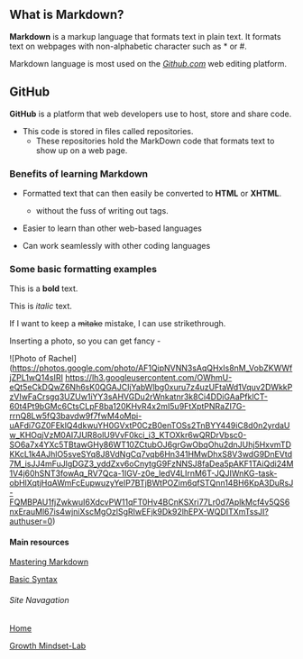 ## What is Markdown?

**Markdown** is a markup language that formats text in plain text. It formats text on webpages with non-alphabetic character such as * or #. 

Markdown language is most used on the [*Github.com*](https://github.com/) web editing platform. 

## GitHub

**GitHub** is a platform that web developers use to host, store and share code. 
  - This code is stored in files called repositories. 
      - These repositories hold the MarkDown code that formats text to show up on a web page. 
      
      
### Benefits of learning Markdown

- Formatted text that can then easily be converted to **HTML** or **XHTML**. 
  - without the fuss of writing out <html> tags.
  
- Easier to learn than other web-based languages

- Can work seamlessly with other coding languages

### Some basic formatting examples 

This is a **bold** text.

This is *italic* text.

If I want to keep a ~~mitake~~ mistake, I can use strikethrough. 

Inserting a photo, so you can get fancy - 

![Photo of Rachel]
(https://photos.google.com/photo/AF1QipNVNN3sAqQHxIs8nM_VobZKWWfjZPL1wQ14sIRI
https://lh3.googleusercontent.com/OWhmU-eQt5eCkDQwZ6Nh6sK0QGAJCIjYabWlbg0xuru7z4uzUFtaWd1Vquv2DWkkPzVIwFaCrsgq3UZUw1iYY3sAHVGDu2rWnkatnr3k8Ci4DDiGAaPfklCT-60t4Pt9bGMc6CtsCLpF8ba120KHvR4x2mI5u9FtXptPNRaZI7G-rrnQ8Lw5fQ3bavdw9f7fwM4oMpi-uAFdi7GZ0FEklQ4dkwuYH0GVxtP0CzB0enTOSs2TnBYY449iC8d0n2yrdaUw_KHOqjVzM0AI7JUR8olU9VvF0kci_i3_KTOXkr6wQRDrVbsc0-SO6a7x4YXc5TBtawGHy86WT10ZCtubOJ6grGwObqOhu2dnJUhj5HxvmTDKKcL1k4AJhlO5sveSYq8J8VdNgCq7vqb6Hn341HMwDhxS8V3wdG9DnEVtd7M_isJJ4mFuJlgDGZ3_yddZxv6oCnytgG9FzNNSJ8faDea5pAKF1TAiQdi24M1V4j60hSNT3fowAq_RV7Qca-1IGV-z0e_ledV4LIrnM6T-JQJIWnKG-task-obHlXqtjHqAWmFcEupwuzyYeIP7BTjBWtPOZim6qfSTQnn14BH6KpA3DuRsJ-FQMBPAU1fjZwkwuI6XdcvPW11qFT0Hv4BCnKSXri77Lr0d7AplkMcf4v5QS6nxErauMl67is4wjniXscMgOzlSgRIwEFjk9Dk92lhEPX-WQDITXmTssJI?authuser=0)

#### Main resources
[Mastering Markdown](https://guides.github.com/features/mastering-markdown/#GitHub-flavored-markdown)

[Basic Syntax](https://docs.github.com/en/github/writing-on-github/basic-writing-and-formatting-syntax#lists)


###### Site Navagation

[Home](/README.md)

[Growth Mindset-Lab](/markdown-examples.md)
